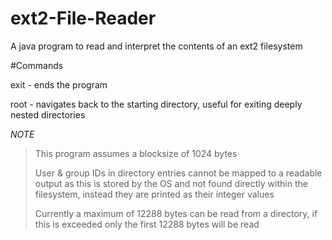 # ext2-File-Reader
A java program to read and interpret the contents of an ext2 filesystem

#Commands

exit - ends the program

root - navigates back to the starting directory, useful for exiting deeply nested directories

*NOTE* 

>This program assumes a blocksize of 1024 bytes
>
>User & group IDs in directory entries cannot be mapped to a readable output as this is stored by the OS and not found directly within the filesystem, instead they are printed as their integer values
>
>Currently a maximum of 12288 bytes can be read from a directory, if this is exceeded only the first 12288 bytes will be read
